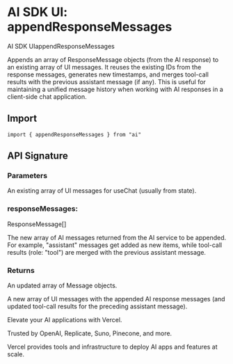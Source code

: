 # AI SDK UI: appendResponseMessages
AI SDK UIappendResponseMessages

Appends an array of ResponseMessage objects (from the AI response) to an existing array of UI messages. It reuses the existing IDs from the response messages, generates new timestamps, and merges tool-call results with the previous assistant message (if any). This is useful for maintaining a unified message history when working with AI responses in a client-side chat application.

Import
-----------------

```
import { appendResponseMessages } from "ai"
```


API Signature
-------------------------------

### Parameters

An existing array of UI messages for useChat (usually from state).

### responseMessages:

ResponseMessage\[\]

The new array of AI messages returned from the AI service to be appended. For example, "assistant" messages get added as new items, while tool-call results (role: "tool") are merged with the previous assistant message.

### Returns

An updated array of Message objects.

A new array of UI messages with the appended AI response messages (and updated tool-call results for the preceding assistant message).

Elevate your AI applications with Vercel.

Trusted by OpenAI, Replicate, Suno, Pinecone, and more.

Vercel provides tools and infrastructure to deploy AI apps and features at scale.
